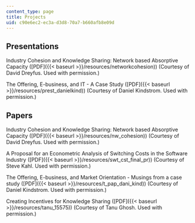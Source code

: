 ```yaml
---
content_type: page
title: Projects
uid: c90e6ec2-ec3a-d3d8-70a7-b660afb8e09d
---
```


Presentations
-------------

Industry Cohesion and Knowledge Sharing: Network based Absorptive Capacity ([PDF]({{< baseurl >}}/resources/networkcohesion)) (Courtesy of David Dreyfus. Used with permission.)

The Offering, E-business, and IT - A Case Study ([PDF]({{< baseurl >}}/resources/prest_danielkind)) (Courtesy of Daniel Kindstrom. Used with permission.)

Papers
------

Industry Cohesion and Knowledge Sharing: Network based Absorptive Capacity ([PDF]({{< baseurl >}}/resources/nw_cohesion)) (Courtesy of David Dreyfus. Used with permission.)

A Proposal for an Econometric Analysis of Switching Costs in the Software Industry ([PDF]({{< baseurl >}}/resources/swt_cst_final_pr)) (Courtesy of Steve Kahl. Used with permission.)

The Offering, E-business, and Market Orientation - Musings from a case study ([PDF]({{< baseurl >}}/resources/t_pap_dani_kind)) (Courtesy of Daniel Kindstrom. Used with permission.)

Creating Incentives for Knowledge Sharing ([PDF]({{< baseurl >}}/resources/tanu_15575)) (Courtesy of Tanu Ghosh. Used with permission.)